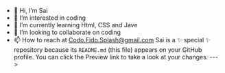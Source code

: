- 👋 Hi, I’m Sai
- 👀 I’m interested in coding
- 🌱 I’m currently learning Html, CSS and Jave
- 💞️ I’m looking to collaborate on coding 
- 📫 How to reach at Codo.Fido.Splash@gmail.com 
Sai is a ✨ special ✨ repository because its `README.md` (this file) appears on your GitHub profile.
You can click the Preview link to take a look at your changes.
--->
